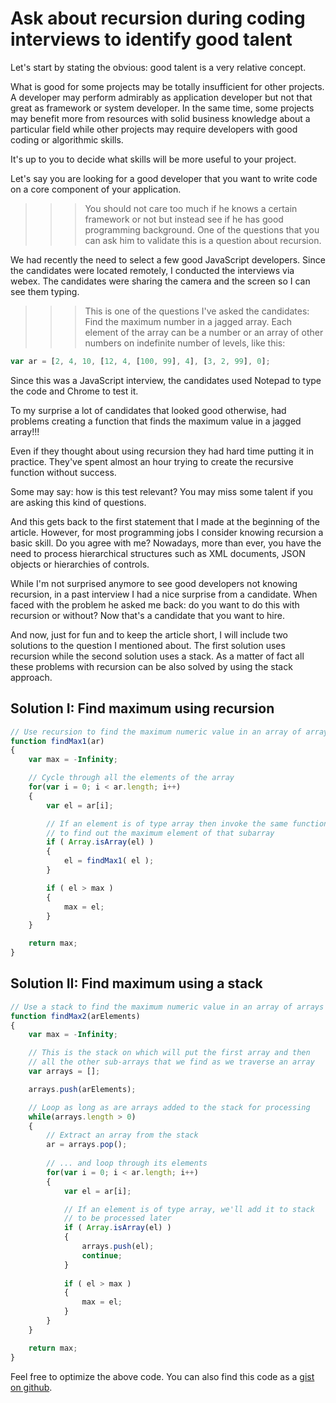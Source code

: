 Ask about recursion during coding interviews to identify good talent
====================================================================

Let's start by stating the obvious: good talent is a very relative concept. 

What is good for some projects may be totally insufficient for other projects. A developer may perform admirably as application developer but not that great as framework or system developer.  In the same time, some projects may benefit more from resources with solid business knowledge about a particular field while other projects may require developers with good coding or algorithmic skills.

It's up to you to decide what skills will be more useful to your project.

Let's say you are looking for a good developer that you want to write code on a core component of your application. 

>>> You should not care too much if he knows a certain framework or not but instead see if he has good programming background. One of the questions that you can ask him to validate this is a question about recursion.

We had recently the need to select a few good JavaScript developers. Since the candidates were located remotely, I conducted the interviews via webex. The candidates were sharing the camera and the screen so I can see them typing.

>>> This is one of the questions I've asked the candidates: Find the maximum number in a jagged array. Each element of the array can be a number or an array of other numbers on indefinite number of levels, like this:

```JavaScript
var ar = [2, 4, 10, [12, 4, [100, 99], 4], [3, 2, 99], 0];
```

Since this was a JavaScript interview, the candidates used Notepad to type the code and Chrome to test it.

To my surprise a lot of candidates that looked good otherwise, had problems creating a function that finds the maximum value in a jagged array!!!

Even if they thought about using recursion they had hard time putting it in practice. They've spent almost an hour trying to create the recursive function without success.

Some may say: how is this test relevant? You may miss some talent if you are asking this kind of questions.

And this gets back to the first statement that I made at the beginning of the article. However, for most programming jobs I consider knowing recursion a basic skill. Do you agree with me? Nowadays, more than ever, you have the need to process hierarchical structures such as XML documents, JSON objects or hierarchies of controls.

While I'm not surprised anymore to see good developers not knowing recursion, in a past interview I had a nice surprise from a candidate. When faced with the problem he asked me back: do you want to do this with recursion or without? Now that's a candidate that you want to hire.

And now, just for fun and to keep the article short, I will include two solutions to the question I mentioned about. The first solution uses recursion while the second solution uses a stack. As a matter of fact all these problems with recursion can be also solved by using the stack approach.

Solution I: Find maximum using recursion
----------------------------------------

```JavaScript
// Use recursion to find the maximum numeric value in an array of arrays
function findMax1(ar)
{
    var max = -Infinity;

    // Cycle through all the elements of the array
    for(var i = 0; i < ar.length; i++)
    {
        var el = ar[i];

        // If an element is of type array then invoke the same function
        // to find out the maximum element of that subarray
        if ( Array.isArray(el) )
        {
            el = findMax1( el );
        }

        if ( el > max )
        {
            max = el;
        }
    }

    return max;
}
```

Solution II: Find maximum using a stack
---------------------------------------

```JavaScript
// Use a stack to find the maximum numeric value in an array of arrays
function findMax2(arElements)
{
    var max = -Infinity;

    // This is the stack on which will put the first array and then 
    // all the other sub-arrays that we find as we traverse an array     
    var arrays = [];

    arrays.push(arElements);

    // Loop as long as are arrays added to the stack for processing
    while(arrays.length > 0)
    {
        // Extract an array from the stack
        ar = arrays.pop();
        
        // ... and loop through its elements
        for(var i = 0; i < ar.length; i++)
        {
            var el = ar[i];

            // If an element is of type array, we'll add it to stack
            // to be processed later
            if ( Array.isArray(el) )
            {
                arrays.push(el);
                continue;
            }
            
            if ( el > max )
            {
                max = el;
            }
        }
    }

    return max;
}
```

Feel free to optimize the above code. You can also find this code as a [gist on github](https://gist.github.com/mveteanu/1f1d49bc6b764bfb1b1000a92bd3b48a).
